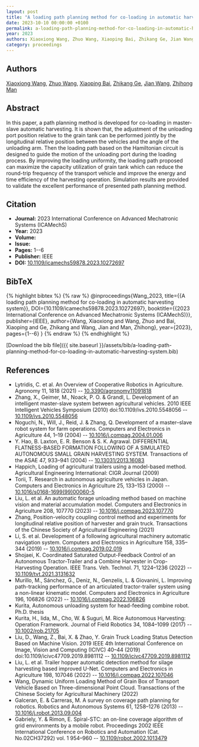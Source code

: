 ```yaml
---
layout: post
title: "A loading path planning method for co-loading in automatic harvesting system"
date: 2023-10-10 00:00:00 +0100
permalink: a-loading-path-planning-method-for-co-loading-in-automatic-harvesting-system
year: 2023
authors: Xiaoxiong Wang, Zhuo Wang, Xiaoping Bai, Zhikang Ge, Jian Wang, Zhihong Man
category: proceedings
---
```

 
## Authors
[Xiaoxiong Wang](authors/xiaoxiong-wang), [Zhuo Wang](authors/zhuo-wang), [Xiaoping Bai](authors/xiaoping-bai), [Zhikang Ge](authors/zhikang-ge), [Jian Wang](authors/jian-wang), [Zhihong Man](authors/zhihong-man)
 
## Abstract
In this paper, a path planning method is developed for co-loading in master-slave automatic harvesting. It is shown that, the adjustment of the unloading port position relative to the grain tank can be performed jointly by the longitudinal relative position between the vehicles and the angle of the unloading arm. Then the loading path based on the Hamiltonian circuit is designed to guide the motion of the unloading port during the loading process. By improving the loading uniformity, the loading path proposed can maximize the capacity utilization of grain tank which can reduce the round-trip frequency of the transport vehicle and improve the energy and time efficiency of the harvesting operation. Simulation results are provided to validate the excellent performance of presented path planning method.
 
## Citation
- **Journal:** 2023 International Conference on Advanced Mechatronic Systems (ICAMechS)
- **Year:** 2023
- **Volume:** 
- **Issue:** 
- **Pages:** 1--6
- **Publisher:** IEEE
- **DOI:** [10.1109/icamechs59878.2023.10272697](https://doi.org/10.1109/icamechs59878.2023.10272697)
 
## BibTeX
{% highlight bibtex %}
{% raw %}
@inproceedings{Wang_2023,
  title={{A loading path planning method for co-loading in automatic harvesting system}},
  DOI={10.1109/icamechs59878.2023.10272697},
  booktitle={{2023 International Conference on Advanced Mechatronic Systems (ICAMechS)}},
  publisher={IEEE},
  author={Wang, Xiaoxiong and Wang, Zhuo and Bai, Xiaoping and Ge, Zhikang and Wang, Jian and Man, Zhihong},
  year={2023},
  pages={1--6}
}
{% endraw %}
{% endhighlight %}
 
[Download the bib file]({{ site.baseurl }}/assets/bib/a-loading-path-planning-method-for-co-loading-in-automatic-harvesting-system.bib)
 
## References
- Lytridis, C. et al. An Overview of Cooperative Robotics in Agriculture. Agronomy 11, 1818 (2021) -- [10.3390/agronomy11091818](https://doi.org/10.3390/agronomy11091818)
- Zhang, X., Geimer, M., Noack, P. O. & Grandl, L. Development of an intelligent master-slave system between agricultural vehicles. 2010 IEEE Intelligent Vehicles Symposium (2010) doi:10.1109/ivs.2010.5548056 -- [10.1109/ivs.2010.5548056](https://doi.org/10.1109/ivs.2010.5548056)
- Noguchi, N., Will, J., Reid, J. & Zhang, Q. Development of a master–slave robot system for farm operations. Computers and Electronics in Agriculture 44, 1–19 (2004) -- [10.1016/j.compag.2004.01.006](https://doi.org/10.1016/j.compag.2004.01.006)
- Y. Hao, B. Laxton, E. R. Benson & S. K. Agrawal. DIFFERENTIAL FLATNESS-BASED FORMATION FOLLOWING OF A SIMULATED AUTONOMOUS SMALL GRAIN HARVESTING SYSTEM. Transactions of the ASAE 47, 933–941 (2004) -- [10.13031/2013.16083](https://doi.org/10.13031/2013.16083)
- Happich, Loading of agricultural trailers using a model-based method. Agricultural Engineering International: CIGR Journal (2009)
- Torii, T. Research in autonomous agriculture vehicles in Japan. Computers and Electronics in Agriculture 25, 133–153 (2000) -- [10.1016/s0168-1699(99)00060-5](https://doi.org/10.1016/s0168-1699(99)00060-5)
- Liu, L. et al. An automatic forage unloading method based on machine vision and material accumulation model. Computers and Electronics in Agriculture 208, 107770 (2023) -- [10.1016/j.compag.2023.107770](https://doi.org/10.1016/j.compag.2023.107770)
- Zhang, Position-velocity coupling control method and experiments for longitudinal relative position of harvester and grain truck. Transactions of the Chinese Society of Agricultural Engineering (2021)
- Li, S. et al. Development of a following agricultural machinery automatic navigation system. Computers and Electronics in Agriculture 158, 335–344 (2019) -- [10.1016/j.compag.2019.02.019](https://doi.org/10.1016/j.compag.2019.02.019)
- Shojaei, K. Coordinated Saturated Output-Feedback Control of an Autonomous Tractor-Trailer and a Combine Harvester in Crop-Harvesting Operation. IEEE Trans. Veh. Technol. 71, 1224–1236 (2022) -- [10.1109/tvt.2021.3131632](https://doi.org/10.1109/tvt.2021.3131632)
- Murillo, M., Sánchez, G., Deniz, N., Genzelis, L. & Giovanini, L. Improving path-tracking performance of an articulated tractor-trailer system using a non-linear kinematic model. Computers and Electronics in Agriculture 196, 106826 (2022) -- [10.1016/j.compag.2022.106826](https://doi.org/10.1016/j.compag.2022.106826)
- Kurita, Autonomous unloading system for head-feeding combine robot. Ph.D. thesis
- Kurita, H., Iida, M., Cho, W. & Suguri, M. Rice Autonomous Harvesting: Operation Framework. Journal of Field Robotics 34, 1084–1099 (2017) -- [10.1002/rob.21705](https://doi.org/10.1002/rob.21705)
- Liu, D., Wang, Z., Bai, X. & Zhao, Y. Grain Truck Loading Status Detection Based on Machine Vision. 2019 IEEE 4th International Conference on Image, Vision and Computing (ICIVC) 40–44 (2019) doi:10.1109/icivc47709.2019.8981112 -- [10.1109/icivc47709.2019.8981112](https://doi.org/10.1109/icivc47709.2019.8981112)
- Liu, L. et al. Trailer hopper automatic detection method for silage harvesting based improved U-Net. Computers and Electronics in Agriculture 198, 107046 (2022) -- [10.1016/j.compag.2022.107046](https://doi.org/10.1016/j.compag.2022.107046)
- Wang, Dynamic Uniform Loading Method of Grain Box of Transport Vehicle Based on Three-dimensional Point Cloud. Transactions of the Chinese Society for Agricultural Machinery (2022)
- Galceran, E. & Carreras, M. A survey on coverage path planning for robotics. Robotics and Autonomous Systems 61, 1258–1276 (2013) -- [10.1016/j.robot.2013.09.004](https://doi.org/10.1016/j.robot.2013.09.004)
- Gabriely, Y. & Rimon, E. Spiral-STC: an on-line coverage algorithm of grid environments by a mobile robot. Proceedings 2002 IEEE International Conference on Robotics and Automation (Cat. No.02CH37292) vol. 1 954–960 -- [10.1109/robot.2002.1013479](https://doi.org/10.1109/robot.2002.1013479)

